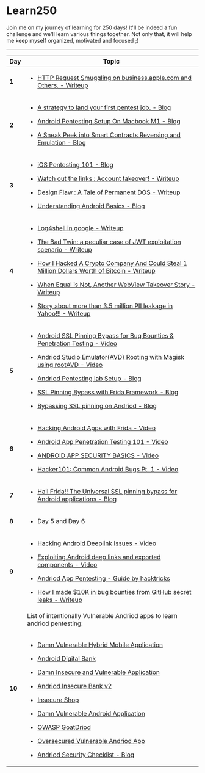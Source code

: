 # Learn250

Join me on my journey of learning for 250 days! It'll be indeed a fun challenge and we'll learn various things together. Not only that, it will help me keep myself organized, motivated and focused ;)
 

-------
Day | Topic
------- | ---
**1** | [<ul><li>HTTP Request Smuggling on business.apple.com and Others. - Writeup</li></ul>](https://medium.com/@StealthyBugs/http-request-smuggling-on-business-apple-com-and-others-2c43e81bcc52)
**2**|[<ul><li>A strategy to land your first pentest job. - Blog</li></ul>](https://blog.pentesterlab.com/a-strategy-to-land-your-first-pentest-job-25209a351689)[<ul><li>Android Pentesting Setup On Macbook M1 - Blog</li></ul>](https://magarajay538.medium.com/android-pentesting-setup-on-macbook-m1-d2f1f0a8db4b)[<ul><li>A Sneak Peek into Smart Contracts Reversing and Emulation - Blog</li></ul>](https://www.shielder.com/blog/2022/04/a-sneak-peek-into-smart-contracts-reversing-and-emulation/)
**3**|[<ul><li>iOS Pentesting 101 - Blog </li></ul>](https://www.cobalt.io/blog/ios-pentesting-101)[<ul><li>Watch out the links : Account takeover! - Writeup</li></ul>](https://medium.com/@akashhamal0x01/watch-out-the-links-account-takeover-32b9315390a7)[<ul><li>Design Flaw : A Tale of Permanent DOS - Writeup</li></ul>](https://medium.com/@akashhamal0x01/design-flaw-a-tale-of-permanent-dos-a9ef05181083)[<ul><li>Understanding Android Basics - Blog</li></ul>](https://payatu.com/blog/amit/Need-to-know-Android)
**4**|[<ul><li>Log4shell in google - Writeup</li></ul>](https://medium.com/@amnotacat/log4shell-in-google-1337-00-144684269bf8)[<ul><li>The Bad Twin: a peculiar case of JWT exploitation scenario - Writeup</li></ul>](https://medium.com/@sandh0t/the-bad-twin-a-peculiar-case-of-jwt-exploitation-scenario-1efa03e891c0)[<ul><li>How I Hacked A Crypto Company And Could Steal 1 Million Dollars Worth of Bitcoin - Writeup</li></ul>](https://zoidsec.medium.com/how-i-hacked-a-crypto-company-and-could-steal-1-million-dollars-worth-of-bitcoin-3174434b382c)[<ul><li>When Equal is Not, Another WebView Takeover Story - Writeup</li></ul>](https://valsamaras.medium.com/when-equal-is-not-another-webview-takeover-story-730be8d6e202)[<ul><li>Story about more than 3.5 million PII leakage in Yahoo!!! - Writeup</ul></li>](https://dhakalbibek.medium.com/story-about-more-than-3-5-million-pii-leakage-in-yahoo-3a530210dcc6)
**5**|[<ul><li>Android SSL Pinning Bypass for Bug Bounties & Penetration Testing - Video</li></ul>](https://www.youtube.com/watch?v=ENyEcwLaz-A&t=245s&ab_channel=HacktifyCyberSecurity)[<ul><li>Andriod Studio Emulator(AVD) Rooting with Magisk using rootAVD - Video</li></ul>](https://www.youtube.com/watch?v=JR4gDRYzY2c&ab_channel=AndroidAppSec)[<ul><li>Andriod Pentesting lab Setup - Blog</li></ul>](https://payatu.com/blog/amit/android_pentesting_lab)[<ul><li>SSL Pinning Bypass with Frida Framework - Blog</li></ul>](https://medium.com/@pranavggang/ssl-pinning-bypass-with-frida-framework-6fb71ca43e33)[<ul><li>Bypassing SSL pinning on Andriod - Blog</ul>](https://joshspicer.com/ssl-pinning-android)
**6**|[<ul><li>Hacking Android Apps with Frida - Video</li></ul>](https://www.youtube.com/watch?v=iMNs8YAy6pk&ab_channel=sambal0x)[<ul><li>Android App Penetration Testing 101 - Video</li></ul>](https://www.youtube.com/watch?v=2uwhrfXCl4I&t=584s&ab_channel=WildWestHackin%27Fest)[<ul><li>ANDROID APP SECURITY BASICS - Video</li></ul>](https://www.youtube.com/watch?v=a8Gh7d8GebA&ab_channel=FarahHawa)[<ul><li>Hacker101: Common Android Bugs Pt. 1 - Video</li></ul>](https://www.youtube.com/watch?v=sQ_34dI_geU&ab_channel=HackerOne)
**7**|[<ul><li>Hail Frida!! The Universal SSL pinning bypass for Android applications - Blog</li></ul>](https://infosecwriteups.com/hail-frida-the-universal-ssl-pinning-bypass-for-android-e9e1d733d29)
**8**|<ul><li>Day 5 and Day 6</li></ul>
**9**|[<ul><li>Hacking Android Deeplink Issues - Video</li></ul>](https://www.youtube.com/watch?v=jn2qkLH_wjU&t=1412s&ab_channel=HackingSimplified)[<ul><li>Exploiting Android deep links and exported components - Video</li></ul>](https://www.youtube.com/watch?v=lg1sN8njSYs&t=1344s&ab_channel=B3nacSec)[<ul><li>Andriod App Pentesting - Guide by hacktricks</li></ul>](https://book.hacktricks.xyz/mobile-apps-pentesting/android-app-pentesting)[<ul><li>How I made $10K in bug bounties from GitHub secret leaks - Writeup</li></ul>](https://tillsongalloway.com/finding-sensitive-information-on-github/index.html)
**10**|List of intentionally Vulnerable Andriod apps to learn andriod pentesting:<br><br>[<ul><li>Damn Vulnerable Hybrid Mobile Application</li></ul>](https://github.com/logicalhacking/DVHMA)[<ul><li>Android Digital Bank</li></ul>](https://github.com/CyberScions/Digitalbank)[<ul><li>Damn Insecure and Vulnerable Application</li></ul>](https://github.com/payatu/diva-android)[<ul><li>Andriod Insecure Bank v2</li></ul>](https://github.com/dineshshetty/Android-InsecureBankv2)[<ul><li>Insecure Shop</li></ul>](https://github.com/optiv/InsecureShop)[<ul><li>Damn Vulnerable Android Application</li></ul>](https://code.google.com/archive/p/dvaa/)[<ul><li>OWASP GoatDriod</li></ul>](https://github.com/jackMannino/OWASP-GoatDroid-Project)[<ul><li>Oversecured Vulnerable Andriod App</li></ul>](https://github.com/oversecured/ovaa)[<ul><li>Andriod Security Checklist - Blog</li></ul>](https://blog.oversecured.com/)

